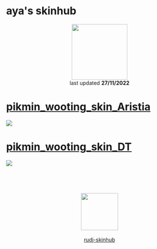 # aya's skinhub
<p align="center">
<a href="https://osu.ppy.sh/users/13221230">
  <img src="https://a.ppy.sh/13221230"  
       width="150"
       height="150"></a>
<br>
last updated <b>27/11/2022</b>
</p>

# [pikmin_wooting_skin_Aristia](https://github.com/ryancranie/skinhub/raw/tyfh/player/aya/pikmin_wooting_skin_Aristia.osk)
[![](https://i.imgur.com/ukfA0jl.png)](https://github.com/ryancranie/skinhub/raw/tyfh/player/aya/pikmin_wooting_skin_Aristia.osk)

# [pikmin_wooting_skin_DT](https://github.com/ryancranie/skinhub/raw/tyfh/player/aya/pikmin_wooting_skin_DT.osk)
[![](https://i.imgur.com/3TOMQ0L.png)](https://github.com/ryancranie/skinhub/raw/tyfh/player/aya/pikmin_wooting_skin_DT.osk)

#
<p align="center">
  <br></br>
  <a href="https://twitter.com/175bpmplayer">
  <img src="https://i.imgur.com/PUQ5uWf.png" 
       width="100" 
       height="100"></a>
  <br></br>
  <a href="README.md">rudj-skinhub</a>
 </p>

